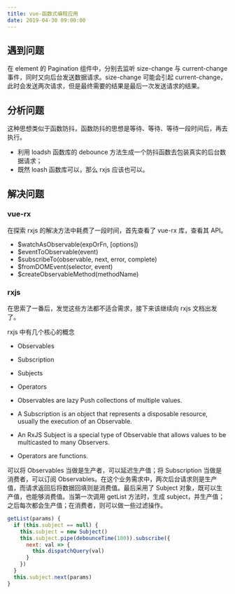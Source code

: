 ```yaml
---
title: vue-函数式编程应用
date: 2019-04-30 09:00:00
---
```


## 遇到问题

在 element 的 Pagination 组件中，分别去监听 size-change 与 current-change 事件，同时又向后台发送数据请求。size-change 可能会引起 current-change，此时会发送两次请求，但是最终需要的结果是最后一次发送请求的结果。

## 分析问题

这种思想类似于函数防抖，函数防抖的思想是等待、等待、等待一段时间后，再去执行。

- 利用 loadsh 函数库的 debounce 方法生成一个防抖函数去包装真实的后台数据请求；
- 既然 loash 函数库可以，那么 rxjs 应该也可以。

## 解决问题

### vue-rx

在探索 rxjs 的解决方法中耗费了一段时间，首先查看了 vue-rx 库，查看其 API。

- \$watchAsObservable(expOrFn, [options])
- \$eventToObservable(event)
- \$subscribeTo(observable, next, error, complete)
- \$fromDOMEvent(selector, event)
- \$createObservableMethod(methodName)

### rxjs

在思索了一番后，发觉这些方法都不适合需求，接下来该继续向 rxjs 文档出发了。

rxjs 中有几个核心的概念

- Observables
- Subscription
- Subjects
- Operators

- Observables are lazy Push collections of multiple values.
- A Subscription is an object that represents a disposable resource, usually the execution of an Observable.
- An RxJS Subject is a special type of Observable that allows values to be multicasted to many Observers.
- Operators are functions.

可以将 Observables 当做是生产者，可以延迟生产值；将 Subscription 当做是消费者，可以订阅 Observables。在这个业务需求中，两次后台请求则是生产值，而请求返回后将数据回填则是消费值。最后采用了 Subject 对象，既可以生产值，也能够消费值。当第一次调用 getList 方法时，生成 subject，并生产值；之后每次都会生产值；在消费者，则可以做一些过滤操作。

```javascript
getList(params) {
  if (this.subject == null) {
    this.subject = new Subject()
    this.subject.pipe(debounceTime(100)).subscribe({
      next: val => {
        this.dispatchQuery(val)
      }
    })
  }
  this.subject.next(params)
}
```
